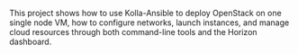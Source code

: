 This project shows how to use Kolla-Ansible to deploy OpenStack on one single node VM, how to configure networks, launch instances, and manage cloud resources through both command-line tools and the Horizon dashboard.
